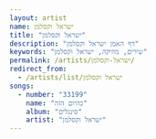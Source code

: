 ```yaml
---
layout: artist
name: ישראל וקסלמן
title: "ישראל וקסלמן"
description: "דף האמן ישראל וקסלמן"
keywords: "שירים, מוזיקה, ישראל וקסלמן"
permalink: /artists/ישראל-וקסלמן/
redirect_from:
  - /artists/list/ישראל וקסלמן
songs:
  - number: "33199"
    name: "כהיום הזה"
    album: "סינגלים"
    artist: "ישראל וקסלמן"
---
```

